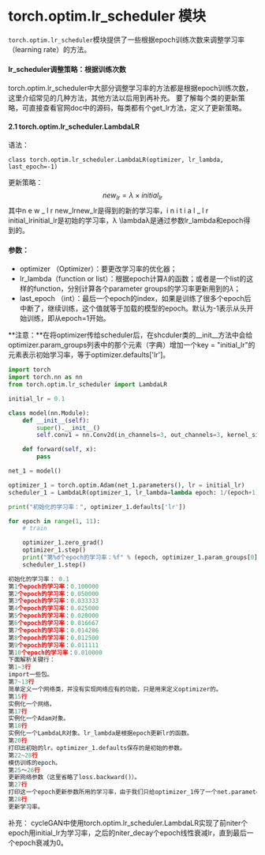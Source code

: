 # torch.optim.lr_scheduler 模块

`torch.optim.lr_scheduler`模块提供了一些根据epoch训练次数来调整学习率（learning rate）的方法。

#### lr_scheduler调整策略：根据训练次数

torch.optim.lr_scheduler中大部分调整学习率的方法都是根据epoch训练次数，这里介绍常见的几种方法，其他方法以后用到再补充。
要了解每个类的更新策略，可直接查看官网doc中的源码，每类都有个get_lr方法，定义了更新策略。

#### 2.1 torch.optim.lr_scheduler.LambdaLR

语法：

```
class torch.optim.lr_scheduler.LambdaLR(optimizer, lr_lambda, last_epoch=-1)
```


更新策略：
$$
new_{lr}=λ×initial_{lr}
$$
其中n e w _ l r new\_lrnew_lr是得到的新的学习率，i n i t i a l _ l r initial\_lrinitial_lr是初始的学习率，λ \lambdaλ是通过参数lr_lambda和epoch得到的。

#### 参数：

- optimizer （Optimizer）：要更改学习率的优化器；
- lr_lambda（function or list）：根据epoch计算$\lambda$的函数；或者是一个list的这样的function，分别计算各个parameter groups的学习率更新用到的$\lambda$；
- last_epoch （int）：最后一个epoch的index，如果是训练了很多个epoch后中断了，继续训练，这个值就等于加载的模型的epoch。默认为-1表示从头开始训练，即从epoch=1开始。

**注意：**在将optimizer传给scheduler后，在shcduler类的__init__方法中会给optimizer.param_groups列表中的那个元素（字典）增加一个key = "initial_lr"的元素表示初始学习率，等于optimizer.defaults['lr']。

```python
import torch
import torch.nn as nn
from torch.optim.lr_scheduler import LambdaLR

initial_lr = 0.1

class model(nn.Module):
    def __init__(self):
        super().__init__()
        self.conv1 = nn.Conv2d(in_channels=3, out_channels=3, kernel_size=3)

    def forward(self, x):
        pass

net_1 = model()

optimizer_1 = torch.optim.Adam(net_1.parameters(), lr = initial_lr)
scheduler_1 = LambdaLR(optimizer_1, lr_lambda=lambda epoch: 1/(epoch+1))

print("初始化的学习率：", optimizer_1.defaults['lr'])

for epoch in range(1, 11):
    # train

    optimizer_1.zero_grad()
    optimizer_1.step()
    print("第%d个epoch的学习率：%f" % (epoch, optimizer_1.param_groups[0]['lr']))
    scheduler_1.step()

```

```python
初始化的学习率： 0.1
第1个epoch的学习率：0.100000
第2个epoch的学习率：0.050000
第3个epoch的学习率：0.033333
第4个epoch的学习率：0.025000
第5个epoch的学习率：0.020000
第6个epoch的学习率：0.016667
第7个epoch的学习率：0.014286
第8个epoch的学习率：0.012500
第9个epoch的学习率：0.011111
第10个epoch的学习率：0.010000
下面解析关键行：
第1~3行
import一些包。
第7~13行
简单定义一个网络类，并没有实现网络应有的功能，只是用来定义optimizer的。
第15行
实例化一个网络。
第17行
实例化一个Adam对象。
第18行
实例化一个LambdaLR对象。lr_lambda是根据epoch更新lr的函数。
第20行
打印出初始的lr。optimizer_1.defaults保存的是初始的参数。
第22~28行
模仿训练的epoch。
第25～26行
更新网络参数（这里省略了loss.backward()）。
第27行
打印这一个epoch更新参数所用的学习率，由于我们只给optimizer_1传了一个net.parameters()，所以optimizer_1.param_groups长度为1。
第28行
更新学习率。
```

补充：
cycleGAN中使用torch.optim.lr_scheduler.LambdaLR实现了前niter个epoch用initial_lr为学习率，之后的niter_decay个epoch线性衰减lr，直到最后一个epoch衰减为0。

